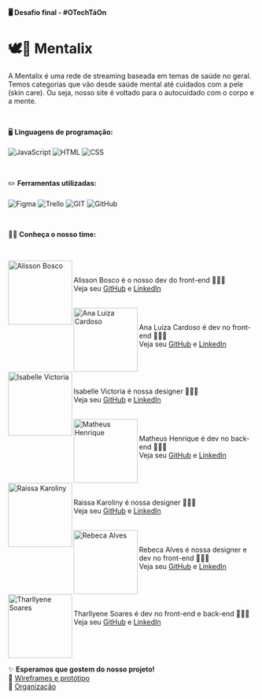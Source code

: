 #### 🖥️ Desafio final - #OTechTáOn
# 🕊️🍃 Mentalix
A Mentalix é uma rede de streaming baseada em temas de saúde no geral. Temos categorias que vão desde saúde mental até cuidados com a pele (skin care). Ou seja, nosso site é voltado para o autocuidado com o corpo e a mente.

<br>

🖥️ **Linguagens de programação:**<br><br>
<img align="center" src="https://img.shields.io/badge/JavaScript-323330?style=for-the-badge&logo=javascript&logoColor=white&color=09B0E5" alt="JavaScript" title="JavaScript">
<img align="center" src="https://img.shields.io/badge/HTML-E34F26?style=for-the-badge&logo=html5&logoColor=white&color=09B0E5" alt="HTML" title="HTML">
<img align="center" src="https://img.shields.io/badge/CSS-1572B6?style=for-the-badge&logo=css3&logoColor=white&color=09B0E5" alt="CSS" title="CSS">

<br>

✏️ **Ferramentas utilizadas:**<br><br>
<img align="center" src="https://img.shields.io/badge/Figma-F24E1E?style=for-the-badge&logo=figma&logoColor=white&color=09B0E5" alt="Figma" title="Figma">
<img align="center" src="https://img.shields.io/badge/Trello-0052CC?style=for-the-badge&logo=trello&logoColor=white&color=09B0E5" alt="Trello" title="Trello">
<img align="center" src="https://img.shields.io/badge/GIT-E44C30?style=for-the-badge&logo=git&logoColor=white&color=09B0E5" alt="GIT" title="GIT">
<img align="center" src="https://img.shields.io/badge/GitHub-100000?style=for-the-badge&logo=github&logoColor=white&color=09B0E5" alt="GitHub" title="GitHub">

<br>

👋🏻 **Conheça o nosso time:**

<br>

<img align="left" src="https://user-images.githubusercontent.com/69727594/147781505-328434da-0dec-4a8c-877f-7ba10299f886.png" alt="Alisson Bosco" title="Alisson Bosco" width="130"><br>

Alisson Bosco é o nosso dev do front-end 👨🏻‍💻
<br>
Veja seu [GitHub](https://github.com/Alissonbosco) e [LinkedIn](http://linkedin.com/in/alisson-bosco)

<br>
<img align="left" src="https://user-images.githubusercontent.com/69727594/147781522-a9fa3c3f-82b5-4334-9bde-321a59feb66e.png" alt="Ana Luiza Cardoso" title="Ana Luiza Cardoso" width="130"><br>

Ana Luiza Cardoso é dev no front-end 👩🏻‍💻
<br>
Veja seu [GitHub](https://github.com/Analugrr) e [LinkedIn](https://www.linkedin.com/in/ana-lu%C3%ADza-cardoso-guerra-freitas)

<br><br>
<img align="left" src="https://user-images.githubusercontent.com/69727594/147781528-3f76817d-3e87-433f-ad6e-ede9b2b32878.png" alt="Isabelle Victoria" title="Isabelle Victoria" width="130"><br>

Isabelle Victoria é nossa designer 👩🏻‍🎨
<br>
Veja seu [GitHub](https://github.com/Isabvictoriaps) e [LinkedIn](https://www.linkedin.com/in/isabellevictoria)

<br>
<img align="left" src="https://user-images.githubusercontent.com/69727594/147782304-2bcf5fcd-7486-44e1-b71f-1fd2a142a7ae.png" alt="Matheus Henrique" title="Matheus Henrique" width="130"><br>

Matheus Henrique é dev no back-end 👨🏻‍💻
<br>
Veja seu [GitHub](https://github.com/Mathdesenv17) e [LinkedIn](http://www.linkedin.com/in/dev-matheus-henrique)

<br><br>
<img align="left" src="https://user-images.githubusercontent.com/69727594/147781539-44556dfc-3547-4135-838f-71174e288610.png" alt="Raissa Karoliny" title="Raissa Karoliny" width="130"><br>

Raissa Karoliny é nossa designer 👩🏻‍🎨
<br>
Veja seu [GitHub](http://github.com/Raissakarolliny) e [LinkedIn](https://www.linkedin.com/in/raissa-rodrigues-829800224)

<br>
<img align="left" src="https://user-images.githubusercontent.com/69727594/147781541-2ed7e92d-b418-4540-b987-33cf4a6c2948.png" alt="Rebeca Alves" title="Rebeca Alves" width="130"><br>

Rebeca Alves é nossa designer e dev no front-end 👩🏻‍🎨
<br>
Veja seu [GitHub](https://github.com/becabelin) e [LinkedIn](http://linkedin.com/in/rebecalvesousa)

<br><br>
<img align="left" src="https://user-images.githubusercontent.com/69727594/147781543-7bd4919a-14e0-4aae-a0fe-7130e9ef7d69.png" alt="Tharllyene Soares" title="Tharllyene Soares" width="130"><br>

Tharllyene Soares é dev no front-end e back-end 👩🏻‍💻
<br>
Veja seu [GitHub](https://github.com/Tharllyene) e [LinkedIn](https://www.linkedin.com/in/tharllyene-soares-73b661203)

<br><br><br>

✨ **Esperamos que gostem do nosso projeto!**<br>
🍃 [Wireframes e protótipo](https://www.figma.com/file/brqwqnaSdLg1QYLtohYKHS/Mentalix?node-id=0%3A1)<br>
📆 [Organização](https://trello.com/b/yffyWGxS/tribo-f%C3%AAnix)
